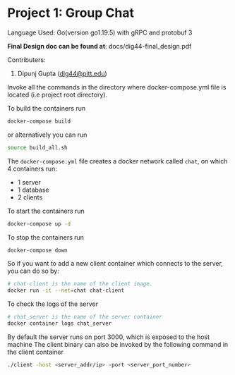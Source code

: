 # Project 1: Group Chat

Language Used: Go(version go1.19.5) with gRPC and protobuf 3

**Final Design doc can be found at**: docs/dig44-final_design.pdf

Contributers: 
	
1. Dipunj Gupta (dig44@pitt.edu)

Invoke all the commands in the directory where docker-compose.yml file is located (i.e project root directory).

To build the containers run

```bash
docker-compose build
```

or alternatively you can run

```bash
source build_all.sh
```

The `docker-compose.yml` file creates a docker network called `chat`, on which 4 containers run:
- 1 server
- 1 database
- 2 clients

To start the containers run

```bash
docker-compose up -d
```

To stop the containers run

```bash
docker-compose down
```

So if you want to add a new client container which connects to the server, you can do so by:

```bash
# chat-client is the name of the client image.
docker run -it --net=chat chat-client
```

To check the logs of the server

```bash
# chat_server is the name of the server container
docker container logs chat_server 
```

By default the server runs on port 3000, which is exposed to the host machine
The client binary can also be invoked by the following command in the client container

```bash
./client -host <server_addr/ip> -port <server_port_number>
```